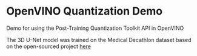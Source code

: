 # OpenVINO Quantization Demo

Demo for using the Post-Training Quantization Toolkit API in OpenVINO

The 3D U-Net model was trained on the Medical Decathlon dataset based on the open-sourced project [here](https://github.com/IntelAI/unet/tree/master/3D)